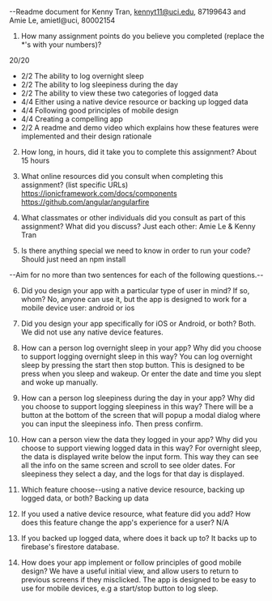 --Readme document for Kenny Tran, kennyt11@uci.edu, 87199643 and Amie Le, amietl@uci, 80002154

1. How many assignment points do you believe you completed (replace the *'s with your numbers)?

20/20
- 2/2 The ability to log overnight sleep
- 2/2 The ability to log sleepiness during the day
- 2/2 The ability to view these two categories of logged data
- 4/4 Either using a native device resource or backing up logged data
- 4/4 Following good principles of mobile design
- 4/4 Creating a compelling app
- 2/2 A readme and demo video which explains how these features were implemented and their design rationale

2. How long, in hours, did it take you to complete this assignment?
    About 15 hours


3. What online resources did you consult when completing this assignment? (list specific URLs)
https://ionicframework.com/docs/components
https://github.com/angular/angularfire


4. What classmates or other individuals did you consult as part of this assignment? What did you discuss?
    Just each other: Amie Le & Kenny Tran


5. Is there anything special we need to know in order to run your code?
    Should just need an npm install


--Aim for no more than two sentences for each of the following questions.--


6. Did you design your app with a particular type of user in mind? If so, whom?
    No, anyone can use it, but the app is designed to work for a mobile device user: android or ios


7. Did you design your app specifically for iOS or Android, or both?
    Both. We did not use any native device features.


8. How can a person log overnight sleep in your app? Why did you choose to support logging overnight sleep in this way?
    You can log overnight sleep by pressing the start then stop button. This is designed to be press when you sleep and wakeup.
    Or enter the date and time you slept and woke up manually.


9. How can a person log sleepiness during the day in your app? Why did you choose to support logging sleepiness in this way?
    There will be a button at the bottom of the screen that will popup a modal dialog where you can input the sleepiness info.
    Then press confirm.


10. How can a person view the data they logged in your app? Why did you choose to support viewing logged data in this way?
    For overnight sleep,  the data is displayed write below the input form. This way they can see all the info on the same screen and scroll to see older dates.
    For sleepiness they select a day, and the logs for that day is displayed.


11. Which feature choose--using a native device resource, backing up logged data, or both?
    Backing up data


12. If you used a native device resource, what feature did you add? How does this feature change the app's experience for a user?
    N/A


13. If you backed up logged data, where does it back up to?
    It backs up to firebase's firestore database.

14. How does your app implement or follow principles of good mobile design?
    We have a useful initial view, and allow users to return to previous screens if they misclicked. 
    The app is designed to be easy to use for mobile devices, e.g a start/stop button to log sleep. 
